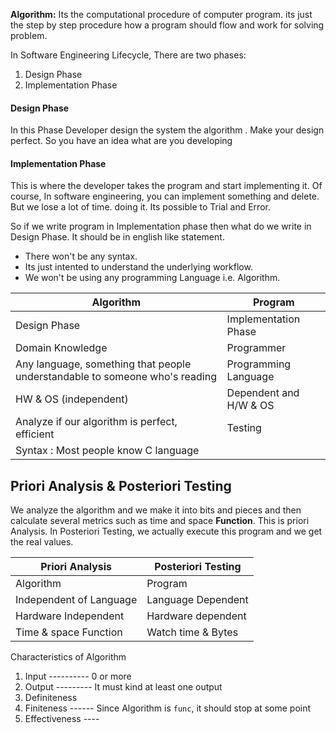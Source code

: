**Algorithm:** Its the computational procedure of computer program. its just the step by step procedure how a program should flow and work for solving problem.

In Software Engineering Lifecycle, There are two phases:

1. Design Phase
2. Implementation Phase

#### Design Phase

In this Phase Developer design the system the algorithm . Make your design perfect. So you have an idea what are you developing

#### Implementation Phase

This is where the developer takes the program and start implementing it. Of course, In software engineering, you can implement something and delete. But we lose a lot of time. doing it. Its possible to Trial and Error.

So if we write program in Implementation phase then what do we write in Design Phase. It should be in english like statement.

- There won't be any syntax.
- Its just intented to understand the underlying workflow.
- We won't be using any programming Language i.e. Algorithm.

| Algorithm                                                                   | Program                |
| --------------------------------------------------------------------------- | ---------------------- |
| Design Phase                                                                | Implementation Phase   |
| Domain Knowledge                                                            | Programmer             |
| Any language, something that people understandable to someone who's reading | Programming Language   |
| HW & OS (independent)                                                       | Dependent and H/W & OS |
| Analyze if our algorithm is perfect, efficient                              | Testing                |
| Syntax : Most people know C language                                        |                        |

## Priori Analysis & Posteriori Testing

We analyze the algorithm and we make it into bits and pieces and then calculate several metrics such as time and space **Function**. This is priori Analysis.
In Posteriori Testing, we actually execute this program and we get the real values.

| Priori Analysis         | Posteriori Testing |
| ----------------------- | ------------------ |
| Algorithm               | Program            |
| Independent of Language | Language Dependent |
| Hardware Independent    | Hardware dependent |
| Time & space Function   | Watch time & Bytes |

Characteristics of Algorithm

1. Input ---------- 0 or more
2. Output --------- It must kind at least one output
3. Definiteness
4. Finiteness ------ Since Algorithm is `func`, it should stop at some point
5. Effectiveness ----
